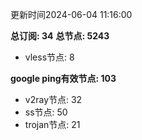 更新时间2024-06-04 11:16:00

**总订阅: 34**
**总节点: 5243**
- vless节点: 8

**google ping有效节点: 103**
- v2ray节点: 32
- ss节点: 50
- trojan节点: 21
